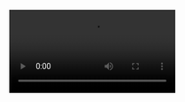 ![](https://github.com/DavidJJulio/proyectoWeb/blob/parte_1/storage/video/Grabaci%C3%B3n%20de%20pantalla%20desde%2020-03-24%2017%3A02%3A02.mp4)